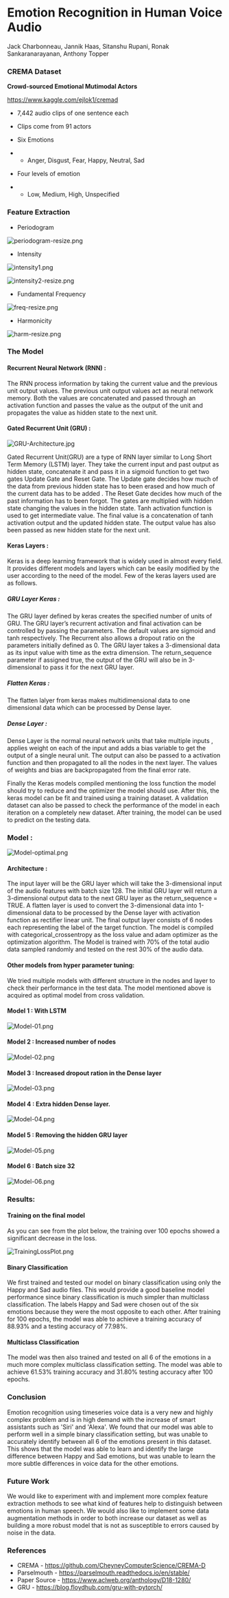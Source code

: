 # Emotion Recognition in Human Voice Audio

Jack Charbonneau, Jannik Haas, Sitanshu Rupani, Ronak Sankaranarayanan, Anthony Topper

### CREMA Dataset

**Crowd-sourced Emotional Mutimodal Actors**

https://www.kaggle.com/ejlok1/cremad

- 7,442 audio clips of one sentence each

- Clips come from 91 actors

- Six Emotions

- - Anger, Disgust, Fear, Happy, Neutral, Sad

- Four levels of emotion

- - Low, Medium, High, Unspecified

### Feature Extraction

* Periodogram

![periodogram-resize.png](figures/periodogram-resize.png.jpg)

* Intensity

![intensity1.png](figures/intensity1.png.jpg)

![intensity2-resize.png](figures/intensity2-resize.png.jpg)

* Fundamental Frequency

![freq-resize.png](figures/freq-resize.png.jpg)

* Harmonicity

![harm-resize.png](figures/harm-resize.png.jpg)


### The Model 
#### Recurrent Neural Network (RNN) :  

The RNN process information by taking the current value and the previous unit output values. The previous unit output values act as neural network memory. Both the values are concatenated and passed through an activation function and passes the value as the output of the unit and propagates the value as hidden state to the next unit.


#### Gated Recurrent Unit (GRU) : 

![GRU-Architecture.jpg](figures/GRU-Architecture.jpg)

Gated Recurrent Unit(GRU) are a type of RNN layer similar to Long Short Term Memory (LSTM) layer. They take the current input and past output as hidden state, concatenate it and pass it in a sigmoid function to get two gates Update Gate and Reset Gate. The Update gate decides how much of the data from previous hidden state has to been erased and how much of the current data has to be added . The Reset Gate decides how much of the past information has to been forgot. The gates are multiplied with hidden state changing the values in the hidden state. Tanh activation function is used to get intermediate value. The final value is a concatenation of tanh activation output and the updated hidden state. The output value has also been passed as new hidden state for the next unit.


#### Keras Layers : 
Keras is a deep learning framework that is widely used in almost every field. It provides different models and layers which can be easily modified by the user according to the need of the model. 
Few of the keras layers used are as follows.


##### GRU Layer Keras : 
The GRU layer defined by keras creates the specified number of units of GRU. The GRU layer’s recurrent activation and final activation can be controlled by passing the parameters. The default values are sigmoid and tanh respectively. The Recurrent also allows a dropout ratio on the parameters initially defined as 0. The GRU layer takes a 3-dimensional data as its input value with time as the extra dimension. The return_sequence parameter if assigned true, the output of the GRU will also be in 3-dimensional to pass it for the next GRU layer. 

##### Flatten Keras : 
The flatten lalyer from keras makes multidimensional data to one dimensional data which can be processed by Dense layer. 

##### Dense Layer : 
Dense Layer is the normal neural network units that take multiple inputs , applies weight on each of the input and adds a bias variable to get the output of a single neural unit. The output can also be passed to a activation function and then propagated to all the nodes in the next layer. The values of weights and bias are backpropagated from the final error rate. 

Finally the Keras models compiled mentioning the loss function the model should try to reduce and the optimizer the model should use. 
After this, the keras model can be fit and trained using a training dataset. A validation dataset can also be passed to check the performance of the model in each iteration on a completely new dataset. After training, the model can be used to predict on the testing data.


### Model : 

![Model-optimal.png](figures/Model-optimal.png)


#### Architecture : 
The input layer will be the GRU layer which will take the 3-dimensional input of the audio features with batch size 128. The initial GRU layer will return a 3-dimensional output data to the next GRU layer as the return_sequence = TRUE. A flatten layer is used to convert the 3-dimensional data into 1-dimensional data to be processed by the Dense layer with activation function as rectifier linear unit. The final output layer consists of 6 nodes each representing the label of the target function. The model is compiled with categorical_crossentropy as the loss value and adam optimizer as the optimization algorithm. The Model is trained with 70% of the total audio data sampled randomly and tested on the rest 30% of the audio data.

#### Other models from hyper parameter tuning:
We tried multiple models with different structure in the nodes and layer to check their performance in the test data. The model mentioned above is acquired as optimal model from cross validation. 

#### Model 1 : With LSTM
![Model-01.png](figures/Model-01.png)

#### Model 2 : Increased number of nodes
![Model-02.png](figures/Model-02.png)

#### Model 3 : Increased dropout ration in the Dense layer
![Model-03.png](figures/Model-03.png)

#### Model 4 : Extra hidden Dense layer.
![Model-04.png](figures/Model-04.png)

#### Model 5 : Removing the hidden GRU layer
![Model-05.png](figures/Model-05.png)

#### Model 6 : Batch size 32
![Model-06.png](figures/Model-06.png)

### Results:

#### Training on the final model

As you can see from the plot below, the training over 100 epochs showed a significant decrease in the loss.

![TrainingLossPlot.png](figures/TrainingLossPlot.png)

#### Binary Classification

We first trained and tested our model on binary classification using only the Happy and Sad audio files. This would provide a good baseline model performance since binary classification is much simpler than multiclass classification. The labels Happy and Sad were chosen out of the six emotions because they were the most opposite to each other. 
After training for 100 epochs, the model was able to achieve a training accuracy of 88.93% and a testing accuracy of 77.98%.

#### Multiclass Classification

The model was then also trained and tested on all 6 of the emotions in a much more complex multiclass classification setting. The model was able to achieve 61.53% training accuracy and 31.80% testing accuracy after 100 epochs. 

### Conclusion

Emotion recognition using timeseries voice data is a very new and highly complex problem and is in high demand with the increase of smart assistants such as 'Siri' and 'Alexa'. We found that our model was able to perform well in a simple binary classification setting, but was unable to accurately identify between all 6 of the emotions present in this dataset. This shows that the model was able to learn and identify the large difference between Happy and Sad emotions, but was unable to learn the more subtle differences in voice data for the other emotions. 

### Future Work

We would like to experiment with and implement more complex feature extraction methods to see what kind of features help to distinguish between emotions in human speech. We would also like to implement some data augmentation methods in order to both increase our dataset as well as building a more robust model that is not as susceptible to errors caused by noise in the data. 

### References

- CREMA - https://github.com/CheyneyComputerScience/CREMA-D
- Parselmouth - https://parselmouth.readthedocs.io/en/stable/
- Paper Source - https://www.aclweb.org/anthology/D18-1280/
- GRU - https://blog.floydhub.com/gru-with-pytorch/
